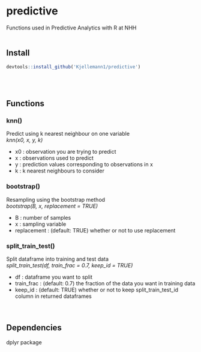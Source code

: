 # **predictive**  
Functions used in Predictive Analytics with R at NHH
<br></br>
## **Install**
```R
devtools::install_github('Kjellemann1/predictive')  
```
<br></br>
## **Functions**  
### **knn()**  
Predict using k nearest neighbour on one variable  
*knn(x0, x, y, k)*  
- x0 : observation you are trying to predict
- x : observations used to predict
- y : prediction values corresponding to observations in x
- k : k nearest neighbours to consider
### **bootstrap()**
Resampling using the bootstrap method  
*bootstrap(B, x, replacement = TRUE)*  
- B : number of samples
- x : sampling variable
- replacement : (default: TRUE) whether or not to use replacement
### **split_train_test()**
Split dataframe into training and test data  
*split_train_test(df, train_frac = 0.7, keep_id = TRUE)*
- df : dataframe you want to split
- train_frac : (default: 0.7) the fraction of the data you want in training data
- keep_id : (default: TRUE) whether or not to keep split_train_test_id column in returned dataframes  
<br></br>
## **Dependencies**
dplyr package

